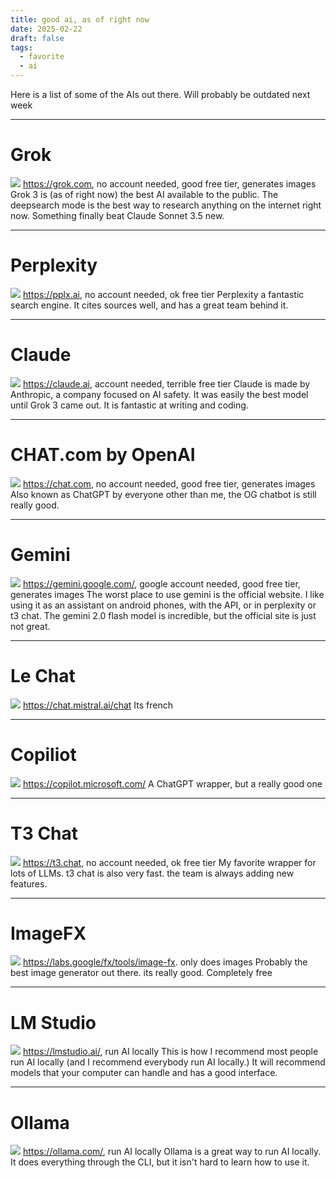 ```yaml
---
title: good ai, as of right now
date: 2025-02-22
draft: false
tags:
  - favorite
  - ai
---
```

Here is a list of some of the AIs out there. Will probably be outdated next week

---
# Grok
![](/images/Pasted%20image%2020250222143903.png)
https://grok.com, no account needed, good free tier, generates images
Grok 3 is (as of right now) the best AI available to the public. The deepsearch mode is the best way to research anything on the internet right now. Something finally beat Claude Sonnet 3.5 new. 

---
# Perplexity
![](/images/Pasted%20image%2020250222144748.png)
https://pplx.ai, no account needed, ok free tier
Perplexity a fantastic search engine. It cites sources well, and has a great team behind it. 

---
# Claude
![](/images/Pasted%20image%2020250222145018.png)
https://claude.ai, account needed, terrible free tier
Claude is made by Anthropic, a company focused on AI safety. It was easily the best model until Grok 3 came out. It is fantastic at writing and coding.

---
# CHAT.com by OpenAI
![](/images/Pasted%20image%2020250222145522.png)
https://chat.com, no account needed, good free tier, generates images
Also known as ChatGPT by everyone other than me, the OG chatbot is still really good.  

---
# Gemini
![](/images/Pasted%20image%2020250222145727.png)
https://gemini.google.com/, google account needed, good free tier, generates images
The worst place to use gemini is the official website. I like using it as an assistant on android phones, with the API, or in perplexity or t3 chat. The gemini 2.0 flash model is incredible, but the official site is just not great. 

---
# Le Chat
![](/images/Pasted%20image%2020250222150302.png)
https://chat.mistral.ai/chat
Its french

---
# Copiliot
![](/images/Pasted%20image%2020250222150451.png)
https://copilot.microsoft.com/
A ChatGPT wrapper, but a really good one

---
# T3 Chat
![](/images/Pasted%20image%2020250222150645.png)
https://t3.chat, no account needed, ok free tier
My favorite wrapper for lots of LLMs. t3 chat is also very fast. the team is always adding new features. 

---
# ImageFX
![](/images/Pasted%20image%2020250222151102.png)
https://labs.google/fx/tools/image-fx. only does images
Probably the best image generator out there. its really good. Completely free

---
# LM Studio
![](/images/Pasted%20image%2020250222151140.png)
https://lmstudio.ai/, run AI locally
This is how I recommend most people run AI locally (and I recommend everybody run AI locally.) It will recommend models that your computer can handle and has a good interface. 

---
# Ollama
![](/images/Pasted%20image%2020250222151433.png)
https://ollama.com/, run AI locally
Ollama is a great way to run AI locally. It does everything through the CLI, but it isn't hard to learn how to use it. 